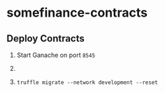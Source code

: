 # somefinance-contracts

## Deploy Contracts 
1. Start Ganache on port `8545`
2. ```yarn add @openzeppelin/contracts@3.3
3. ```truffle migrate --network development --reset```
